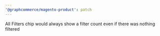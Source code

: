 ```yaml
---
'@graphcommerce/magento-product': patch
---
```


All Filters chip would always show a filter count even if there was nothing filtered
